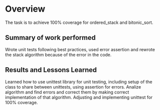 # Overview

The task is to achieve 100% coverage for ordered_stack and bitonic_sort.

## Summary of work performed
Wrote unit tests following best practices, used error assertion and rewrote the stack algorithm because of the error in the code.


## Results and Lessons Learned

Learned how to use unittest library for unit testing, including setup of the class to share between unittests, using assertion for errors.
Analize algorithm and find errors and correct them by making correct implementation of that algorithm. Adjusting and implementing unittest for 100% coverage.